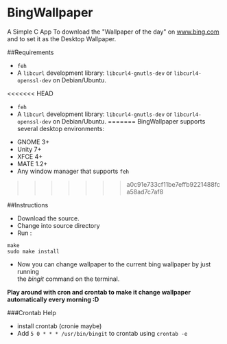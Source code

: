 BingWallpaper
=============

A Simple C App To download the "Wallpaper of the day" on www.bing.com and
to set it as the Desktop Wallpaper.

##Requirements
* `feh`
* A `libcurl` development library: `libcurl4-gnutls-dev` or `libcurl4-openssl-dev` on Debian/Ubuntu.

<<<<<<< HEAD
* `feh`
* A `libcurl` development library: `libcurl4-gnutls-dev` or `libcurl4-openssl-dev` on Debian/Ubuntu.
=======
BingWallpaper supports several desktop environments:
- GNOME 3+
- Unity 7+
- XFCE 4+
- MATE 1.2+
- Any window manager that supports `feh`
>>>>>>> a0c91e733cf11be7effb9221488fca58ad7c7af8

##Instructions

* Download the source.  
* Change into source directory  
* Run :   
```
make
sudo make install
```
* Now you can change wallpaper to the current bing wallpaper by just running   
the _bingit_ command on the terminal.  

__Play around with cron and crontab to make it change wallpaper automatically every morning :D__

###Crontab Help

* install crontab (cronie maybe)
* Add `5 0 * * * /usr/bin/bingit` to crontab using `crontab -e`
